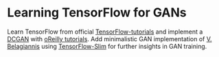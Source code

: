 # Learning TensorFlow for GANs
Learn TensorFlow from official [TensorFlow-tutorials](https://www.tensorflow.org/tutorials) and implement a [DCGAN](https://arxiv.org/abs/1511.06434) with [oReilly tutorials](https://www.oreilly.com/learning/generative-adversarial-networks-for-beginners). Add minimalistic GAN implementation of [V. Belagiannis](https://github.com/bazilas/minimal-gan) using [TensorFlow-Slim](https://github.com/tensorflow/tensorflow/tree/master/tensorflow/contrib/slim) for further insights in GAN training.
